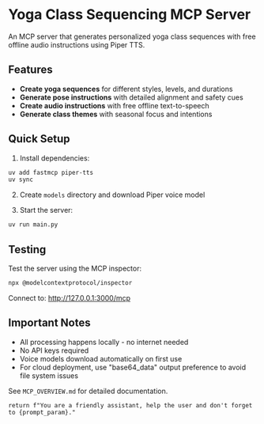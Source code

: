 # Yoga Class Sequencing MCP Server

An MCP server that generates personalized yoga class sequences with free offline audio instructions using Piper TTS.

## Features

- **Create yoga sequences** for different styles, levels, and durations
- **Generate pose instructions** with detailed alignment and safety cues
- **Create audio instructions** with free offline text-to-speech
- **Generate class themes** with seasonal focus and intentions

## Quick Setup

1. Install dependencies:

```bash
uv add fastmcp piper-tts
uv sync
```

2. Create `models` directory and download Piper voice model

3. Start the server:

```bash
uv run main.py
```

## Testing

Test the server using the MCP inspector:

```bash
npx @modelcontextprotocol/inspector
```

Connect to: http://127.0.0.1:3000/mcp

## Important Notes

- All processing happens locally - no internet needed
- No API keys required
- Voice models download automatically on first use
- For cloud deployment, use "base64_data" output preference to avoid file system issues

See `MCP_OVERVIEW.md` for detailed documentation.

    return f"You are a friendly assistant, help the user and don't forget to {prompt_param}."

```
